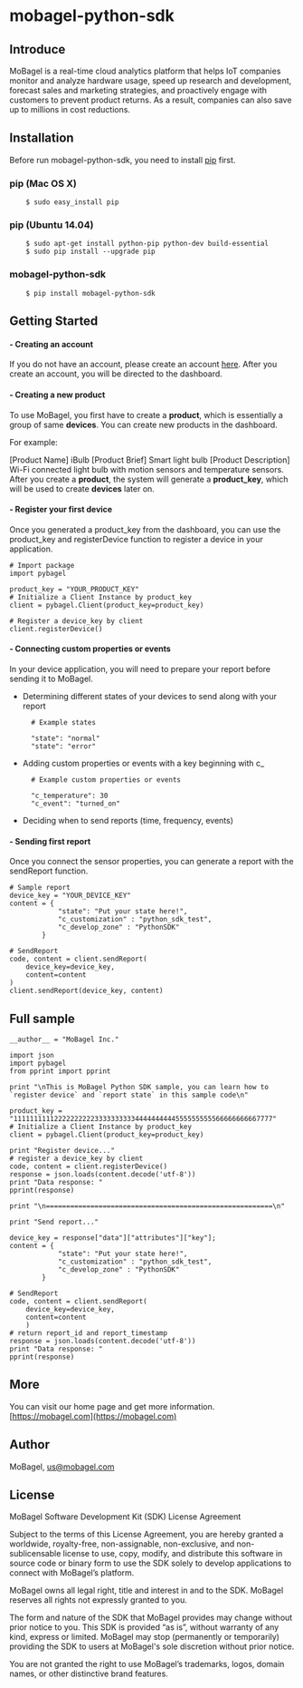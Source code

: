 # mobagel-python-sdk

## Introduce

MoBagel is a real-time cloud analytics platform that helps IoT companies monitor and analyze hardware usage, speed up research and development, forecast sales and marketing strategies, and proactively engage with customers to prevent product returns. As a result, companies can also save up to millions in cost reductions.

## Installation
Before run mobagel-python-sdk, you need to install [pip](https://pip.pypa.io/en/stable/) first.
### pip (Mac OS X)
```shell
	$ sudo easy_install pip
```
### pip (Ubuntu 14.04)
```shell
	$ sudo apt-get install python-pip python-dev build-essential 
	$ sudo pip install --upgrade pip 
```
### mobagel-python-sdk
```shell
	$ pip install mobagel-python-sdk
```

## Getting Started

#### - Creating an account

If you do not have an account, please create an account [here](https://app.mobagel.com/signup). After you create an account, you will be directed to the dashboard.

#### - Creating a new product
To use MoBagel, you first have to create a **product**, which is essentially a group of same **devices**. You can create new products in the dashboard.

For example:

[Product Name] iBulb
[Product Brief] Smart light bulb
[Product Description] Wi-Fi connected light bulb with motion sensors and temperature sensors.
After you create a **product**, the system will generate a **product_key**, which will be used to create  **devices** later on.

#### - Register your first device
Once you generated a product_key from the dashboard, you can use the product_key and registerDevice function to register a device in your application.

	# Import package
	import pybagel

	product_key = "YOUR_PRODUCT_KEY"
	# Initialize a Client Instance by product_key
	client = pybagel.Client(product_key=product_key)
	
	# Register a device_key by client
	client.registerDevice()


#### - Connecting custom properties or events
In your device application, you will need to prepare your report before sending it to MoBagel.

* Determining different states of your devices to send along with your report

		# Example states

		"state": "normal"
		"state": "error"

* Adding custom properties or events with a key beginning with c_

		# Example custom properties or events

		"c_temperature": 30
		"c_event": "turned_on"
* Deciding when to send reports (time, frequency, events)


#### - Sending first report
Once you connect the sensor properties, you can generate a report with the sendReport function.

    # Sample report
	device_key = "YOUR_DEVICE_KEY"
	content = {
	            "state": "Put your state here!",
	            "c_customization" : "python_sdk_test",
	            "c_develop_zone" : "PythonSDK"
	        }
	
	# SendReport
	code, content = client.sendReport(
	    device_key=device_key,
	    content=content
	)
	client.sendReport(device_key, content)

## Full sample

	__author__ = "MoBagel Inc."
	
	import json
	import pybagel
	from pprint import pprint
	
	print "\nThis is MoBagel Python SDK sample, you can learn how to `register device` and `report state` in this sample code\n"
	
	product_key = "1111111111222222222233333333334444444444555555555566666666667777"
	# Initialize a Client Instance by product_key
	client = pybagel.Client(product_key=product_key)
	
	print "Register device..."
	# register a device_key by client
	code, content = client.registerDevice()
	response = json.loads(content.decode('utf-8'))
	print "Data response: "
	pprint(response)
	
	print "\n========================================================\n"
	
	print "Send report..."
	
	device_key = response["data"]["attributes"]["key"];
	content = {
	            "state": "Put your state here!",
	            "c_customization" : "python_sdk_test",
	            "c_develop_zone" : "PythonSDK"
	        }
	
	# SendReport
	code, content = client.sendReport(
	    device_key=device_key,
	    content=content
	    )
	# return report_id and report_timestamp
	response = json.loads(content.decode('utf-8'))
	print "Data response: "
	pprint(response)




## More
You can visit our home page and get more information.
[https://mobagel.com](https://mobagel.com)

## Author

MoBagel, us@mobagel.com

## License

MoBagel Software Development Kit (SDK) License Agreement


Subject to the terms of this License Agreement, you are hereby granted a worldwide, royalty-free, non-assignable, non-exclusive, and non-sublicensable license to use, copy, modify, and distribute this software in source code or binary form to use the SDK solely to develop applications to connect with MoBagel’s platform.

MoBagel owns all legal right, title and interest in and to the SDK. MoBagel reserves all rights not expressly granted to you. 

The form and nature of the SDK that MoBagel provides may change without prior notice to you. This SDK is provided “as is”, without warranty of any kind, express or limited. MoBagel may stop (permanently or temporarily) providing the SDK to users at MoBagel's sole discretion without prior notice.

You are not granted the right to use MoBagel’s trademarks, logos, domain names, or other distinctive brand features. 
